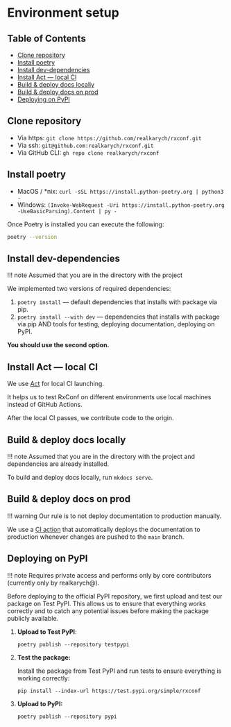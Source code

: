 # Environment setup

## Table of Contents

- [Clone repository](#clone-repository)
- [Install poetry](#install-poetry)
- [Install dev-dependencies](#install-dev-dependencies)
- [Install Act — local CI](#install-act--local-ci)
- [Build & deploy docs locally](#build--deploy-docs-locally)
- [Build & deploy docs on prod](#build--deploy-docs-on-prod)
- [Deploying on PyPI](#deploying-on-pypi)

## Clone repository

- Via https: `git clone https://github.com/realkarych/rxconf.git`
- Via ssh: `git@github.com:realkarych/rxconf.git`
- Via GitHub CLI: `gh repo clone realkarych/rxconf`

## Install poetry

- MacOS / *nix: `curl -sSL https://install.python-poetry.org | python3 -`
- Windows: `(Invoke-WebRequest -Uri https://install.python-poetry.org -UseBasicParsing).Content | py -`

Once Poetry is installed you can execute the following:

```sh
poetry --version
```

## Install dev-dependencies

!!! note
    Assumed that you are in the directory with the project

We implemented two versions of required dependencies:

1. `poetry install` — default dependencies that installs with package via pip.
2. `poetry install --with dev` — dependencies that installs with package via pip AND tools for testing,
deploying documentation, deploying on PyPI.

**You should use the second option.**

## Install Act — local CI

We use [Act](https://github.com/nektos/act) for local CI launching.

It helps us to test RxConf on different environments use local machines instead of GitHub Actions.

After the local CI passes, we contribute code to the origin.

## Build & deploy docs locally

!!! note
    Assumed that you are in the directory with the project and dependencies are already installed.

To build and deploy docs locally, run `mkdocs serve`.

## Build & deploy docs on prod

!!! warning
    Our rule is to not deploy documentation to production manually.

We use a [CI action](https://github.com/realkarych/rxconf/blob/main/.github/workflows/deploy_docs.yml)
that automatically deploys the documentation to production whenever changes are pushed to the `main` branch.

## Deploying on PyPI

!!! note
    Requires private access and performs only by core contributors (currently only by realkarych@).

Before deploying to the official PyPI repository, we first upload and test our package on Test PyPI.
This allows us to ensure that everything works correctly and to catch any potential issues
before making the package publicly available.

1. **Upload to Test PyPI**:

    `poetry publish --repository testpypi`

2. **Test the package:**

    Install the package from Test PyPI and run tests to ensure everything is working correctly:

    `pip install --index-url https://test.pypi.org/simple/rxconf`

3. **Upload to PyPI:**

    `poetry publish --repository pypi`
